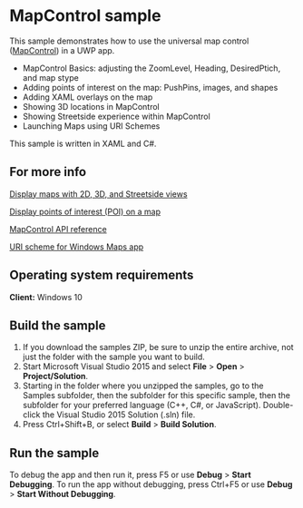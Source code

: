 <!---
  category: MapsAndLocation 
  samplefwlink: http://go.microsoft.com/fwlink/p/?LinkId=619977&clcid=0x409
--->

# MapControl sample

This sample demonstrates how to use the universal map control ([MapControl]( https://msdn.microsoft.com/en-us/library/windows/apps/xaml/windows.ui.xaml.controls.maps.mapcontrol.aspx)) in a UWP app. 

* MapControl Basics: adjusting the ZoomLevel, Heading, DesiredPtich, and map stype
* Adding points of interest on the map: PushPins, images, and shapes
* Adding XAML overlays on the map
* Showing 3D locations in MapControl
* Showing Streetside experience within MapControl
* Launching Maps using URI Schemes

This sample is written in XAML and C#.

## For more info

[Display maps with 2D, 3D, and Streetside views](https://msdn.microsoft.com/library/windows/apps/mt219695)

[Display points of interest (POI) on a map](https://msdn.microsoft.com/library/windows/apps/mt219696)

[MapControl API reference]( https://msdn.microsoft.com/en-us/library/windows/apps/xaml/windows.ui.xaml.controls.maps.mapcontrol.aspx) 

[URI scheme for Windows Maps app]( https://msdn.microsoft.com/en-us/library/windows/apps/xaml/jj635237.aspx)

## Operating system requirements

**Client:** Windows 10

## Build the sample

1. If you download the samples ZIP, be sure to unzip the entire archive, not just the folder with the sample you want to build. 
2. Start Microsoft Visual Studio 2015 and select **File** \> **Open** \> **Project/Solution**.
3. Starting in the folder where you unzipped the samples, go to the Samples subfolder, then the subfolder for this specific sample, then the subfolder for your preferred language (C++, C#, or JavaScript). Double-click the Visual Studio 2015 Solution (.sln) file.
4. Press Ctrl+Shift+B, or select **Build** \> **Build Solution**.

## Run the sample

To debug the app and then run it, press F5 or use **Debug** \> **Start Debugging**. To run the app without debugging, press Ctrl+F5 or use **Debug** \> **Start Without Debugging**.
